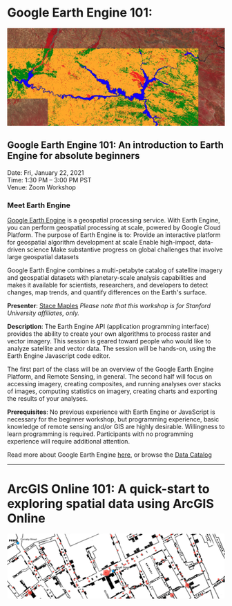 # Google Earth Engine 101:

![GEE Header](./images/geeheader.png)

## Google Earth Engine 101: An introduction to Earth Engine for absolute beginners  

Date: Fri, January 22, 2021  
Time: 1:30 PM – 3:00 PM PST  
Venue: Zoom Workshop  

### Meet Earth Engine

[Google Earth Engine](https://developers.google.com/earth-engine/) is a geospatial processing service. With Earth Engine, you can perform geospatial processing at scale, powered by Google Cloud Platform. The purpose of Earth Engine is to:
Provide an interactive platform for geospatial algorithm development at scale
Enable high-impact, data-driven science
Make substantive progress on global challenges that involve large geospatial datasets

Google Earth Engine combines a multi-petabyte catalog of satellite imagery and geospatial datasets with planetary-scale analysis capabilities and makes it available for scientists, researchers, and developers to detect changes, map trends, and quantify differences on the Earth's surface.

**Presenter**: [Stace Maples](mailto:maples@stanford.edu)
_Please note that this workshop is for Stanford University affiliates, only._

**Description**: The Earth Engine API (application programming interface) provides the ability to create your own algorithms to process raster and vector imagery. This session is geared toward people who would like to analyze satellite and vector data. The session will be hands-on, using the Earth Engine Javascript code editor.

The first part of the class will be an overview of the Google Earth Engine Platform, and Remote Sensing, in general. The second half will focus on accessing imagery, creating composites, and running analyses over stacks of images, computing statistics on imagery, creating charts and exporting the results of your analyses.

**Prerequisites**: No previous experience with Earth Engine or JavaScript is necessary for the beginner workshop, but programming experience, basic knowledge of remote sensing and/or GIS are highly desirable. Willingness to learn programming is required. Participants with no programming experience will require additional attention.

Read more about Google Earth Engine [here](https://developers.google.com/earth-engine/), or browse the [Data Catalog](https://developers.google.com/earth-engine/datasets)


----  

# ArcGIS Online 101: A quick-start to exploring spatial data using ArcGIS Online

![](./images/snowheader.png)  
